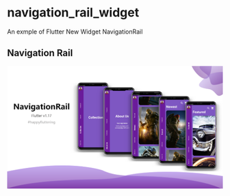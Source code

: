 # navigation_rail_widget

An exmple of Flutter New Widget NavigationRail

## Navigation Rail

<img src="featured/code.png">